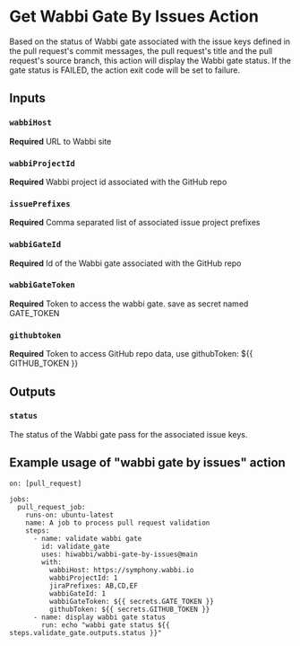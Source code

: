 # Get Wabbi Gate By Issues Action
Based on the status of Wabbi gate associated with the issue keys defined 
in the pull request's commit messages, the pull request's title and the pull 
request's source branch, this action will display the Wabbi gate status. If the
gate status is FAILED, the action exit code will be set to failure.

## Inputs
### `wabbiHost`
**Required** URL to Wabbi site
### `wabbiProjectId`
**Required** Wabbi project id associated with the GitHub repo
### `issuePrefixes`
**Required** Comma separated list of associated issue project prefixes
### `wabbiGateId`
**Required** Id of the Wabbi gate associated with the GitHub repo
### `wabbiGateToken`
**Required** Token to access the wabbi gate. save as secret named GATE_TOKEN
### `githubtoken`
**Required** Token to access GitHub repo data, use githubToken: ${{ GITHUB_TOKEN }}

## Outputs
### `status`
The status of the Wabbi gate pass for the associated issue keys.

## Example usage of "wabbi gate by issues" action
```
on: [pull_request]

jobs:
  pull_request_job:
    runs-on: ubuntu-latest
    name: A job to process pull request validation
    steps:
      - name: validate wabbi gate
        id: validate_gate
        uses: hiwabbi/wabbi-gate-by-issues@main
        with:
          wabbiHost: https://symphony.wabbi.io
          wabbiProjectId: 1
          jiraPrefixes: AB,CD,EF
          wabbiGateId: 1
          wabbiGateToken: ${{ secrets.GATE_TOKEN }}
          githubToken: ${{ secrets.GITHUB_TOKEN }}
      - name: display wabbi gate status
        run: echo "wabbi gate status ${{ steps.validate_gate.outputs.status }}"
```
